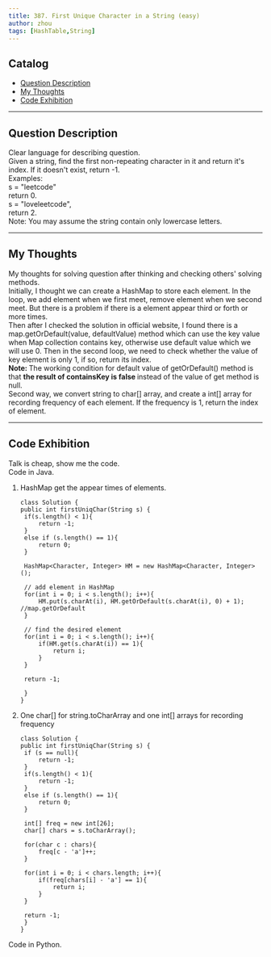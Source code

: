```yaml
---
title: 387. First Unique Character in a String (easy)                
author: zhou      
tags: [HashTable,String]          
---
```


       

## Catalog  
+ [Question Description](#partI)
+ [My Thoughts](#partII)
+ [Code Exhibition](#partIII)

----------------------------------

## Question Description
Clear language for describing question.    
Given a string, find the first non-repeating character in it and return it's index. If it doesn't exist, return -1.     
Examples:   
s = "leetcode"   
return 0.    
s = "loveleetcode",   
return 2.   
Note: You may assume the string contain only lowercase letters.    


----------------------------------

## My Thoughts
My thoughts for solving question after thinking and checking others' solving methods.        
Initially, I thought we can create a HashMap to store each element. In the loop, we add element when we first meet, remove element when we second meet. But there is a problem if there is a element appear third or forth or more times.    
Then after I checked the solution in official website, I found there is a map.getOrDefault(value, defaultValue) method which can use the key value when Map collection contains key, otherwise use default value which we will use 0. Then in the second loop, we need to check whether the value of key element is only 1, if so, return its index.   
<b> Note: </b> The working condition for default value of getOrDefault() method is that <b> the result of containsKey is false </b> instead of the value of get method is null.      
Second way, we convert string to char[] array, and create a int[] array for recording frequency of each element. If the frequency is 1, return the index of element.   


----------------------------------

## Code Exhibition
Talk is cheap, show me the code.    
Code in Java.     
1. HashMap get the appear times of elements.   

       class Solution {
       public int firstUniqChar(String s) {
        if(s.length() < 1){
            return -1;
        }
        else if (s.length() == 1){
            return 0;
        }
        
        HashMap<Character, Integer> HM = new HashMap<Character, Integer> ();
        
        // add element in HashMap
        for(int i = 0; i < s.length(); i++){
            HM.put(s.charAt(i), HM.getOrDefault(s.charAt(i), 0) + 1); //map.getOrDefault
        }
        
        // find the desired element
        for(int i = 0; i < s.length(); i++){
            if(HM.get(s.charAt(i)) == 1){
                return i;
            }
        }
        
        return -1;
        
        }
       }

2. One char[] for string.toCharArray and one int[] arrays for recording frequency     

       class Solution {
       public int firstUniqChar(String s) {
        if (s == null){
            return -1;
        }
        if(s.length() < 1){
            return -1;
        }
        else if (s.length() == 1){
            return 0;
        }
        
        int[] freq = new int[26];
        char[] chars = s.toCharArray();
        
        for(char c : chars){
            freq[c - 'a']++;
        }
        
        for(int i = 0; i < chars.length; i++){
            if(freq[chars[i] - 'a'] == 1){
                return i;
            }
        }
        
        return -1;
        }
       }

       


Code in Python.   



